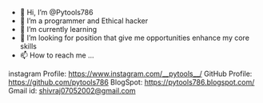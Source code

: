 - 👋 Hi, I’m @Pytools786
- 👀 I’m a programmer and Ethical hacker
- 🌱 I’m currently learning 
- 💞️ I’m looking for position that give me opportunities enhance my core skills
- 📫 How to reach me ...


instagram Profile: https://www.instagram.com/__pytools__/
GitHub Profile: https://github.com/pytools786
BlogSpot: https://pytools786.blogspot.com/
Gmail id: shivraj07052002@gmail.com

